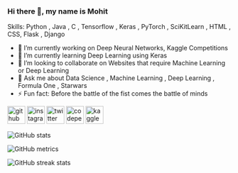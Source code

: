 ### Hi there 👋,  my name is Mohit

Skills: Python , Java , C , Tensorflow , Keras , PyTorch ,  SciKitLearn , HTML , CSS,  Flask , Django

- 🔭 I’m currently working on Deep Neural Networks, Kaggle Competitions 
- 🌱 I’m currently learning Deep Learning using Keras 
- 👯 I’m looking to collaborate on Websites that require Machine Learning or Deep Learning 
- 💬 Ask me about Data Science , Machine Learning , Deep Learning , Formula One , Starwars   
- ⚡ Fun fact: Before the battle of the fist comes the battle of minds


[<img src='https://cdn.jsdelivr.net/npm/simple-icons@3.0.1/icons/github.svg' alt='github' height='40'>](https://github.com/Mohit501)  [<img src='https://cdn.jsdelivr.net/npm/simple-icons@3.0.1/icons/instagram.svg' alt='instagram' height='40'>](https://www.instagram.com/@mohit_501/)  [<img src='https://cdn.jsdelivr.net/npm/simple-icons@3.0.1/icons/twitter.svg' alt='twitter' height='40'>](https://twitter.com/MohitKarelia501)  [<img src='https://cdn.jsdelivr.net/npm/simple-icons@3.0.1/icons/codepen.svg' alt='codepen' height='40'>](https://codepen.io/@darthvader501)  [<img src='https://cdn.jsdelivr.net/npm/simple-icons@3.0.1/icons/kaggle.svg' alt='kaggle' height='40'>](https://www.kaggle.com/mohitkarelia)  

![GitHub stats](https://github-readme-stats.vercel.app/api?username=Mohit501&show_icons=true)  

![GitHub metrics](https://metrics.lecoq.io/Mohit501)  

![GitHub streak stats](https://github-readme-streak-stats.herokuapp.com/?user=Mohit501)  




